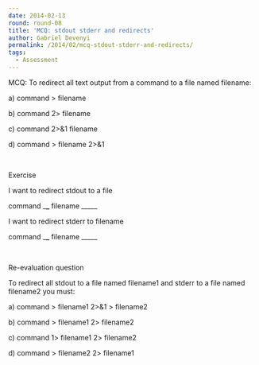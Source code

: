 ```yaml
---
date: 2014-02-13
round: round-08
title: 'MCQ: stdout stderr and redirects'
author: Gabriel Devenyi
permalink: /2014/02/mcq-stdout-stderr-and-redirects/
tags:
  - Assessment
---
```

MCQ: To redirect all text output from a command to a file named filename:

a) command > filename

b) command 2> filename

c) command 2>&1 filename

d) command > filename 2>&1

&nbsp;

Exercise

I want to redirect stdout to a file

command \___\___ filename \_____

I want to redirect stderr to filename

command \___\___ filename \_____

&nbsp;

Re-evaluation question

To redirect all stdout to a file named filename1 and stderr to a file named filename2 you must:

a) command > filename1 2>&1 > filename2

b) command > filename1 2> filename2

c) command 1> filename1 2> filename2

d) command > filename2 2> filename1
